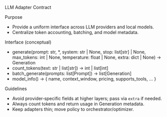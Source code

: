 LLM Adapter Contract

Purpose
- Provide a uniform interface across LLM providers and local models.
- Centralize token accounting, batching, and model metadata.

Interface (conceptual)
- generate(prompt: str, *, system: str | None, stop: list[str] | None, max_tokens: int | None, temperature: float | None, extra: dict | None) -> Generation
- count_tokens(text: str | list[str]) -> int | list[int]
- batch_generate(prompts: list[Prompt]) -> list[Generation]
- model_info() -> { name, context_window, pricing, supports_tools, … }

Guidelines
- Avoid provider‑specific fields at higher layers; pass via `extra` if needed.
- Always count tokens and return usage in Generation metadata.
- Keep adapters thin; move policy to orchestrator/optimizer.

